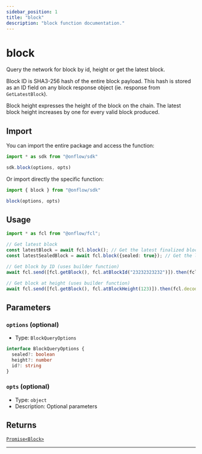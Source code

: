 ```yaml
---
sidebar_position: 1
title: "block"
description: "block function documentation."
---
```


<!-- THIS DOCUMENT IS AUTO-GENERATED FROM [onflow/sdk/src/block/block.ts](https://github.com/onflow/fcl-js/tree/master/packages/sdk/src/block/block.ts). DO NOT EDIT MANUALLY -->

# block

Query the network for block by id, height or get the latest block.

Block ID is SHA3-256 hash of the entire block payload. This hash is stored as an ID field on any block response object (ie. response from `GetLatestBlock`).

Block height expresses the height of the block on the chain. The latest block height increases by one for every valid block produced.

## Import

You can import the entire package and access the function:

```typescript
import * as sdk from "@onflow/sdk"

sdk.block(options, opts)
```

Or import directly the specific function:

```typescript
import { block } from "@onflow/sdk"

block(options, opts)
```

## Usage

```typescript
import * as fcl from "@onflow/fcl";

// Get latest block
const latestBlock = await fcl.block(); // Get the latest finalized block
const latestSealedBlock = await fcl.block({sealed: true}); // Get the latest sealed block

// Get block by ID (uses builder function)
await fcl.send([fcl.getBlock(), fcl.atBlockId("23232323232")]).then(fcl.decode);

// Get block at height (uses builder function)
await fcl.send([fcl.getBlock(), fcl.atBlockHeight(123)]).then(fcl.decode)
```

## Parameters

### `options` (optional)

- Type: `BlockQueryOptions`

```typescript
interface BlockQueryOptions {
  sealed?: boolean
  height?: number
  id?: string
}
```

### `opts` (optional)

- Type: `object`
- Description: Optional parameters



## Returns

[`Promise<Block>`](../types#block)


---